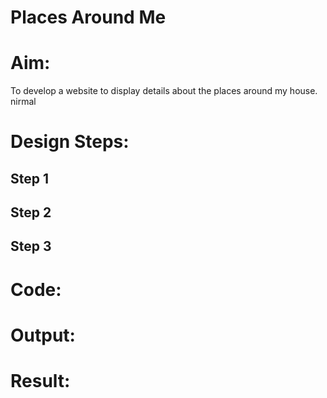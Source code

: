 # Places Around Me
# Aim:
To develop a website to display details about the places around my house.
nirmal
# Design Steps:
## Step 1

## Step 2

## Step 3


# Code:


# Output:

# Result:

